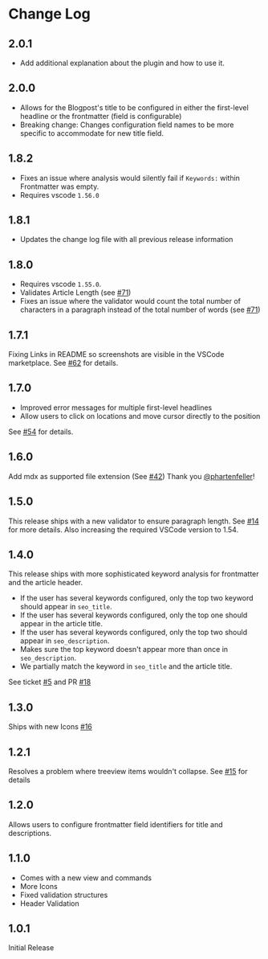 # Change Log

## 2.0.1

- Add additional explanation about the plugin and how to use it.

## 2.0.0

- Allows for the Blogpost's title to be configured in either the first-level headline or the frontmatter (field is configurable)
- Breaking change: Changes configuration field names to be more specific to accommodate for new title field.

## 1.8.2

- Fixes an issue where analysis would silently fail if `Keywords:` within Frontmatter was empty.
- Requires vscode `1.56.0`

## 1.8.1

- Updates the change log file with all previous release information

## 1.8.0

- Requires vscode `1.55.0`.
- Validates Article Length (see [#71](https://github.com/schultyy/better-seo/pull/71))
- Fixes an issue where the validator would count the total number of characters in a paragraph instead of the total number of words (see [#71](https://github.com/schultyy/better-seo/pull/71))

## 1.7.1

Fixing Links in README so screenshots are visible in the VSCode marketplace. See [#62](https://github.com/schultyy/better-seo/pull/62) for details.

## 1.7.0

- Improved error messages for multiple first-level headlines
- Allow users to click on locations and move cursor directly to the position

See [#54](https://github.com/schultyy/better-seo/pull/54) for details.


## 1.6.0

Add mdx as supported file extension (See [#42](https://github.com/schultyy/better-seo/pull/42)) Thank you [@phartenfeller](https://github.com/phartenfeller)!

## 1.5.0

This release ships with a new validator to ensure paragraph length. See [#14](https://github.com/schultyy/better-seo/issues/14) for more details.
Also increasing the required VSCode version to 1.54.

## 1.4.0

This release ships with more sophisticated keyword analysis for frontmatter and the article header.

- If the user has several keywords configured, only the top two keyword should appear in `seo_title`.
- If the user has several keywords configured, only the top one should appear in the article title.
- If the user has several keywords configured, only the top two should appear in `seo_description`.
- Makes sure the top keyword doesn't appear more than once in `seo_description`.
- We partially match the keyword in `seo_title` and the article title.

See ticket [#5](https://github.com/schultyy/better-seo/issues/5) and PR [#18](https://github.com/schultyy/better-seo/pull/18)


## 1.3.0

Ships with new Icons [#16](https://github.com/schultyy/better-seo/pull/16)

## 1.2.1

Resolves a problem where treeview items wouldn't collapse. See [#15](https://github.com/schultyy/better-seo/pull/15) for details

## 1.2.0

Allows users to configure frontmatter field identifiers for title and descriptions.

## 1.1.0

- Comes with a new view and commands
- More Icons
- Fixed validation structures
- Header Validation

## 1.0.1

Initial Release